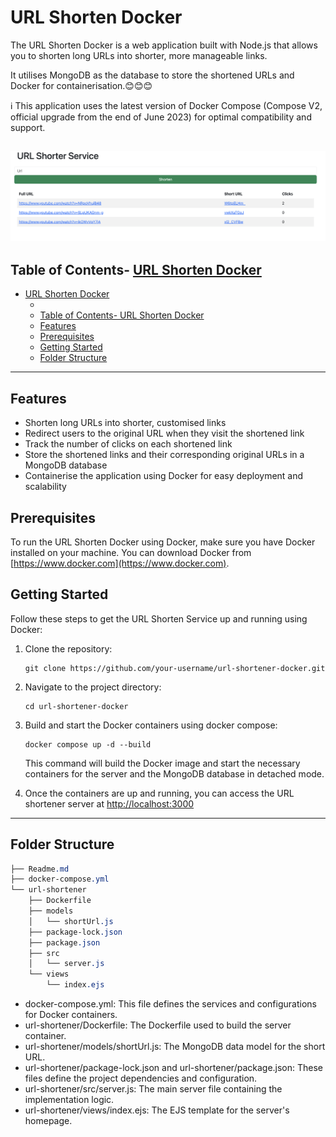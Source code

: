 <!-- Heading -->

# URL Shorten Docker

The URL Shorten Docker is a web application built with Node.js that allows you to shorten long URLs into shorter, more manageable links.

It utilises MongoDB as the database to store the shortened URLs and Docker for containerisation.:blush::blush::blush:

:information_source: This application uses the latest version of Docker Compose (Compose V2, official upgrade from the end of June 2023) for optimal compatibility and support.

## ![Alt screenshot](images/Screenshot.png "Optional Title")

## Table of Contents- [URL Shorten Docker](#url-shorten-docker)

- [URL Shorten Docker](#url-shorten-docker)
  - [](#)
  - [Table of Contents- URL Shorten Docker](#table-of-contents--url-shorten-docker)
  - [Features](#features)
  - [Prerequisites](#prerequisites)
  - [Getting Started](#getting-started)
  - [Folder Structure](#folder-structure)

---

## Features

- Shorten long URLs into shorter, customised links
- Redirect users to the original URL when they visit the shortened link
- Track the number of clicks on each shortened link
- Store the shortened links and their corresponding original URLs in a MongoDB database
- Containerise the application using Docker for easy deployment and scalability

## Prerequisites

To run the URL Shorten Docker using Docker, make sure you have Docker installed on your machine. You can download Docker from [https://www.docker.com](https://www.docker.com).

## Getting Started

Follow these steps to get the URL Shorten Service up and running using Docker:

1. Clone the repository:

   ```shell
   git clone https://github.com/your-username/url-shortener-docker.git

   ```

2. Navigate to the project directory:

   ```shell
   cd url-shortener-docker

   ```

3. Build and start the Docker containers using docker compose:

   ```shell
   docker compose up -d --build

   ```

   This command will build the Docker image and start the necessary containers for the server and the MongoDB database in detached mode.

4. Once the containers are up and running, you can access the URL shortener server at [http://localhost:3000](http://localhost:3000)

---

## Folder Structure

```css
├── Readme.md
├── docker-compose.yml
└── url-shortener
    ├── Dockerfile
    ├── models
    │   └── shortUrl.js
    ├── package-lock.json
    ├── package.json
    ├── src
    │   └── server.js
    └── views
        └── index.ejs
```

- docker-compose.yml: This file defines the services and configurations for Docker containers.
- url-shortener/Dockerfile: The Dockerfile used to build the server container.
- url-shortener/models/shortUrl.js: The MongoDB data model for the short URL.
- url-shortener/package-lock.json and url-shortener/package.json: These files define the project dependencies and configuration.
- url-shortener/src/server.js: The main server file containing the implementation logic.
- url-shortener/views/index.ejs: The EJS template for the server's homepage.
